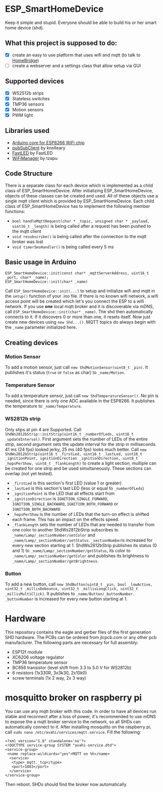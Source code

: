 # ESP_SmartHomeDevice
Keep it simple and stupid. Everyone should be able to build his or her smart home device (shd).
## What this project is supposed to do:
- [x] create an easy to use platform that uses wifi and mqtt (to talk to [HomeBridge]())
- [ ] create a webserver and a settings class that allow setup via GUI
## Supported devices
- [x] WS2512b strips
- [x] Stateless switches
- [x] TMP36 sensors
- [x] Motion sensors
- [x] PWM light
## Libraries used
- [Arduino core for ESP8266 WiFi chip](https://github.com/esp8266/Arduino)
- [pubSubClient](https://github.com/knolleary/pubsubclient) by knolleary
- [FastLED](https://github.com/FastLED/FastLED) by FastLED
- [WiFiManager](https://github.com/tzapu/WiFiManager) by tzapu
## Code Structure
There is a separate class for each device which is implemented as a child class of ESP_SmartHomeDevice. After initializing ESP_SmartHomeDevice, objects of these classes can be created and used. All of these objects use a single mqtt client which is provided by ESP_SmartHomeDevice. Each child class of ESP_SmartHomeDevice has to implement the following member functions:
- `bool handleMqttRequest(char * _topic, unsigned char * _payload, uint16_t _length)` is being called after a request has been pushed to the mqtt client
- `void resubscribe()` is being called after the connection to the mqtt broker was lost
- `void timer5msHandler()` is being called every 5 ms
## Basic usage in Arduino
```
ESP_SmartHomeDevice::init(const char* _mqttServerAddress, uint16_t _port, char* _name);
ESP_SmartHomeDevice::init(char* _name)
```
Call `ESP_SmartHomeDevice::init(...)` to setup and initialize wifi and mqtt in the `setup()` function of your .ino file. If there is no known wifi network, a wifi access point will be created which let's you connect the ESP to a wifi network. If you use **one** local mqtt broker and it is discoverable via mDNS, call `ESP_SmartHomeDevice::init(char* _name)`. The shd then automatically connects to it. If it discovers 0 or more than one, it resets itself.
Now just create new devices using `new Shd...()`.
MQTT topics do always begin with the `_name` parameter initialized here.
## Creating devices
### Motion Sensor
To add a motion sensor, just call `new ShdMotionSensor(uint8_t _pin)`. It publishes it's status (`true` or `false` as char) to `_name/Motion`.
### Temperature Sensor
To add a temperature sensor, just call `new ShdTemperatureSensor()`. No pin is needed, since there is only one ADC available in the ESP8266. It publishes the temperature to `_name/Temperature`.
### WS2812b strip
Only stips at pin 4 are Supported.
Call ` ShdWs2812bStrip::initStrip(uint16_t _numberOfLeds, uint16_t _updateInterval)`. First argument sets the number of LEDs of the entire strip, second argument sets the update interval for the strip in milliseconds. 41 ms (24 fps) looked jerky, 25 ms (40 fps) looks much better.
Call `new ShdWs2812bStrip(uint16_t _firstLed, uint16_t _lastLed, uint16_t _ignitionPoint, ignitionDirection _ignitionDirection, uint8_t _hopsPerShow, uint8_t _flankLength)` to create a light section, multiple can be created for one strip and be used simultaneously. These sections can overlap (not yet tested).
- `_firstLed` is this section's first LED (value 1 or greater)
- `_lastLed` is this section's last LED (less or equal to `_numberOfLeds`)
- `_ignitionPoint` is the LED that all effects start from
- `_ignitionDirection` is `IGNITION_SINGLE_FORWARD`, `IGNITION_SINGLE_BACKWARD`, `IGNITION_BOTH_FORWARD` or `IGNITION_BOTH_BACKWARD`
- `_hopsPerShow` is the number of LEDs that the turn-on effect is shifted each frame. This has an impact on the effects speed.
- `_flankLength` sets the number of LEDs that are needed to transfer from one color to another
ShdWs2812bStrip subscribes to `_name/Lamp/_sectionNumber/setColor` and `_name/Lamp/_sectionNumber/setStatus`. `_sectionNumber`is increased for every new section starting at 1.
ShdWs2812bStrip publishes its status (0 and 1) to `_name/Lamp/_sectionNumber/getStatus`, its color to `_name/Lamp/_sectionNumber/getColor` and publishes its brightness to `_name/Lamp/_sectionNumber/getBrightness`.
### Button
To add a new button, call `new ShdButton(uint8_t _pin, bool _lowActive, uint32_t _millisDebounce, uint32_t _millisLongClick, uint32_t _millisMultiClick)`. It publishes to `_name/Button/_buttonNumber`. `_buttonNumber` is increased for every new button starting at 1.
# Hardware
This repository contains the eagle and gerber files of the first generation SHD hardware. The PCBs can be ordered from jlcpcb.com or any other pcb manufacturer. The following parts are necessary for full assembly:
- ESP12f module
- XC6206 voltage regulator
- TMP36 temperature sensor
- BC856 transistor (level shift from 3.3 to 5.0 V for WS2812b)
- 6 resistors (1x330R, 3x3k30, 2x10k0)
- screw terminals (1x 2 way, 2x 3 way)
# mosquitto broker on raspberry pi
You can use any mqtt broker with this code. In order to have all devices run stable and reconnect after a loss of power, it's recommended to use mDNS to expose the a mqtt broker service to the network, so all SHDs can automatically connect to it. After installing mosquitto on the raspberry pi, call `sudo nano /etc/avahi/services/mqtt.service`. Fill the following:
```
<?xml version="1.0" standalone='no'?>
<!DOCTYPE service-group SYSTEM "avahi-service.dtd">
<service-group>
 <name replace-wildcards="yes">MQTT on %h</name>
  <service>
   <type>_mqtt._tcp</type>
   <port>1883</port>
  </service>
</service-group>
```
Then reboot. SHDs should find the broker now automatically.
